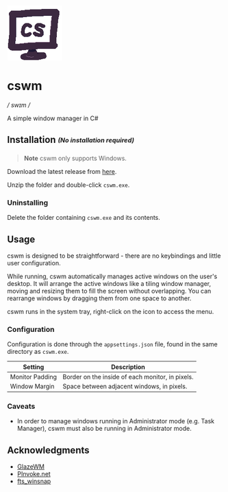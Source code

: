 ![](./docs/cswm_icon.png)

# cswm

_/ swɪm /_

A simple window manager in C#

## Installation <sub><sup>_(No installation required)_</sup></sub>

> **Note** cswm only supports Windows.

Download the latest release from [here](https://github.com/ebalzuweit/cswm/releases/latest).

Unzip the folder and double-click `cswm.exe`.

### Uninstalling

Delete the folder containing `cswm.exe` and its contents.

## Usage

cswm is designed to be straightforward -
there are no keybindings and little user configuration.

While running, cswm automatically manages active windows on the user's desktop.
It will arrange the active windows like a tiling window manager,
moving and resizing them to fill the screen without overlapping.
You can rearrange windows by dragging them from one space to another.

cswm runs in the system tray, right-click on the icon to access the menu.

### Configuration

Configuration is done through the `appsettings.json` file, found in the same directory as `cswm.exe`.

| Setting         | Description                                      |
| --------------- | ------------------------------------------------ |
| Monitor Padding | Border on the inside of each monitor, in pixels. |
| Window Margin   | Space between adjacent windows, in pixels.       |

### Caveats

- In order to manage windows running in Administrator mode (e.g. Task Manager), cswm must also be running in Administrator mode.

## Acknowledgments

- [GlazeWM](https://github.com/lars-berger/GlazeWM)
- [PInvoke.net](https://www.pinvoke.net/index.aspx)
- [fts_winsnap](https://github.com/forrestthewoods/fts_winsnap)
